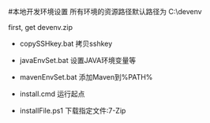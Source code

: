 #本地开发环境设置
所有环境的资源路径默认路径为 C:\devenv 

first, get devenv.zip

- copySSHkey.bat 拷贝sshkey

- javaEnvSet.bat 设置JAVA环境变量等
- mavenEnvSet.bat 添加Maven到%PATH%

- install.cmd 运行起点
- installFile.ps1 下载指定文件:7-Zip

